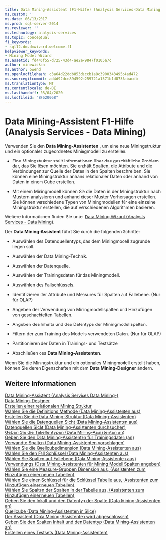 ```yaml
---
title: Data Mining-Assistent (F1-Hilfe) (Analysis Services-Data Mining) | Microsoft-Dokumentation
ms.custom: ''
ms.date: 06/13/2017
ms.prod: sql-server-2014
ms.reviewer: ''
ms.technology: analysis-services
ms.topic: conceptual
f1_keywords:
- sql12.dm.dmwizard.welcome.f1
helpviewer_keywords:
- Mining Model Wizard
ms.assetid: fd443f55-d725-43d4-ae2e-9847f0105a7c
author: minewiskan
ms.author: owend
ms.openlocfilehash: c3a64d22ddb853daccb1a8c3900343495d4ad472
ms.sourcegitcommit: ad4d92dce894592a259721a1571b1d8736abacdb
ms.translationtype: MT
ms.contentlocale: de-DE
ms.lasthandoff: 08/04/2020
ms.locfileid: "87620068"
---
```

# <a name="data-mining-wizard-f1-help-analysis-services---data-mining"></a>Data Mining-Assistent F1-Hilfe (Analysis Services - Data Mining)
  Verwenden Sie den **Data Mining-Assistenten** , um eine neue Miningstruktur und ein optionales zugeordnetes Miningmodell zu erstellen.  
  
-   Eine Miningstruktur stellt Informationen über das geschäftliche Problem dar, das Sie lösen möchten. Sie enthält Spalten, die Attribute und die Verbindungen zur Quelle der Daten in den Spalten beschreiben. Sie können eine Miningstruktur anhand relationaler Daten oder anhand von Daten in einem Cube erstellen.  
  
-   Mit einem Miningmodell können Sie die Daten in der Miningstruktur nach Mustern analysieren und anhand dieser Muster Vorhersagen erstellen. Sie können verschiedene Typen von Miningmodellen für eine einzelne Miningstruktur erstellen, die auf verschiedenen Algorithmen basieren.  
  
 Weitere Informationen finden Sie unter [Data Mining Wizard &#40;Analysis Services - Data Mining&#41;](data-mining/data-mining-wizard-analysis-services-data-mining.md).  
  
 Der **Data Mining-Assistent** führt Sie durch die folgenden Schritte:  
  
-   Auswählen des Datenquellentyps, das dem Miningmodell zugrunde liegen soll.  
  
-   Auswählen der Data Mining-Technik.  
  
-   Auswählen der Datenquelle.  
  
-   Auswählen der Trainingsdaten für das Miningmodell.  
  
-   Auswählen des Fallschlüssels.  
  
-   Identifizieren der Attribute und Measures für Spalten auf Fallebene. (Nur für OLAP)  
  
-   Angeben der Verwendung von Miningmodellspalten und Hinzufügen von geschachtelten Tabellen.  
  
-   Angeben des Inhalts und des Datentyps der Miningmodellspalten.  
  
-   Filtern der zum Training des Modells verwendeten Daten. (Nur für OLAP)  
  
-   Partitionieren der Daten in Trainings- und Testsätze  
  
-   Abschließen des **Data Mining-Assistenten**.  
  
 Wenn Sie die Miningstruktur und ein optionales Miningmodell erstellt haben, können Sie deren Eigenschaften mit dem **Data Mining-Designer** ändern.  
  
## <a name="see-also"></a>Weitere Informationen  
 [Data Mining-Assistent &#40;Analysis Services Data Mining-&#41;](data-mining/data-mining-wizard-analysis-services-data-mining.md)   
 [Data Mining-Designer](data-mining/data-mining-designer.md)   
 [Erstellen einer relationalen Mining Struktur](data-mining/create-a-relational-mining-structure.md)   
 [Wählen Sie die Definitions Methode &#40;Data Mining-Assistenten aus&#41;](select-the-definition-method-data-mining-wizard.md)   
 [Erstellen Sie die Data Mining-Struktur &#40;Data Mining-Assistenten&#41;](create-the-data-mining-structure-data-mining-wizard.md)   
 [Wählen Sie die Datenquellen Sicht &#40;Data Mining-Assistenten aus&#41;](select-data-source-view-data-mining-wizard.md)   
 [Datenquellen Sicht &#40;Data Mining-Assistenten durchsuchen&#41;](browse-data-source-view-data-mining-wizard.md)   
 [Geben Sie die Tabellentypen &#40;Data Mining-Assistenten an&#41;](specify-table-types-data-mining-wizard.md)   
 [Geben Sie den Data Mining-Assistenten für Trainingsdaten &#40;an&#41;](specify-the-training-data-data-mining-wizard.md)   
 [Verwandte Spalten &#40;Data Mining-Assistenten vorschlagen&#41;](suggest-related-columns-data-mining-wizard.md)   
 [Wählen Sie die Quellcubedimension &#40;Data Mining-Assistenten aus&#41;](select-the-source-cube-dimension-data-mining-wizard.md)   
 [Wählen Sie den Fall Schlüssel &#40;Data Mining-Assistenten aus&#41;](select-the-case-key-data-mining-wizard.md)   
 [Wählen Sie Spalten auf Fallebene &#40;Data Mining-Assistenten aus&#41;](select-case-level-columns-data-mining-wizard.md)   
 [Verwendungs &#40;Data Mining-Assistenten für Mining Modell Spalten angeben&#41;](specify-mining-model-column-usage-data-mining-wizard.md)   
 [Wählen Sie eine Measure-Gruppen Dimension aus, &#40;Assistenten zum Hinzufügen einer neuen Tabellen&#41;](select-a-measure-group-dimension-add-new-nested-table-wizard.md)   
 [Wählen Sie einen Schlüssel für die Schlüssel Tabelle aus, &#40;Assistenten zum Hinzufügen einer neuen Tabellen&#41;](select-nested-table-key-add-new-nested-table-wizard.md)   
 [Wählen Sie Spalten der Spalten in der Tabelle aus, &#40;Assistenten zum Hinzufügen einer neuen Tabellen&#41;](select-nested-table-columns-add-new-nested-table-wizard.md)   
 [Geben Sie den Inhalt und den Datentyp der Spalte &#40;Data Mining-Assistenten an&#41;](specify-the-column-s-content-and-data-type-data-mining-wizard.md)   
 [Quellcube &#40;Data Mining-Assistenten in Slice&#41;](slice-source-cube-data-mining-wizard.md)   
 [Der Assistent &#40;Data Mining-Assistenten wird abgeschlossen&#41;](completing-the-wizard-data-mining-wizard.md)   
 [Geben Sie den Spalten Inhalt und den Datentyp &#40;Data Mining-Assistenten an&#41;](specify-column-content-and-data-type-data-mining-wizard.md)   
 [Erstellen eines Testsets &#40;Data Mining-Assistenten&#41;](create-testing-set-data-mining-wizard.md)  
  
  
